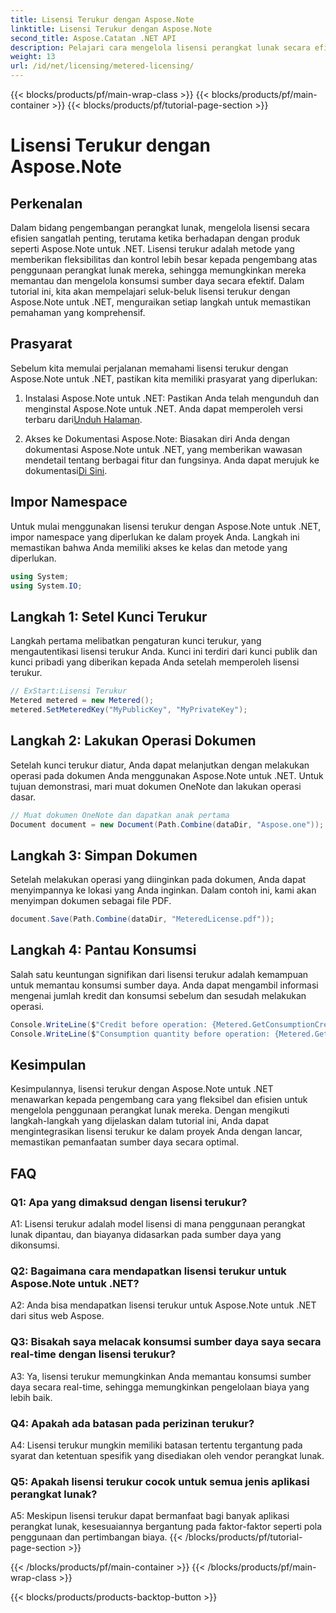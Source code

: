 ```yaml
---
title: Lisensi Terukur dengan Aspose.Note
linktitle: Lisensi Terukur dengan Aspose.Note
second_title: Aspose.Catatan .NET API
description: Pelajari cara mengelola lisensi perangkat lunak secara efisien dengan Aspose.Note untuk .NET melalui lisensi terukur. Mengoptimalkan penggunaan sumber daya dan mengendalikan biaya secara efektif.
weight: 13
url: /id/net/licensing/metered-licensing/
---
```


{{< blocks/products/pf/main-wrap-class >}}
{{< blocks/products/pf/main-container >}}
{{< blocks/products/pf/tutorial-page-section >}}

# Lisensi Terukur dengan Aspose.Note

## Perkenalan

Dalam bidang pengembangan perangkat lunak, mengelola lisensi secara efisien sangatlah penting, terutama ketika berhadapan dengan produk seperti Aspose.Note untuk .NET. Lisensi terukur adalah metode yang memberikan fleksibilitas dan kontrol lebih besar kepada pengembang atas penggunaan perangkat lunak mereka, sehingga memungkinkan mereka memantau dan mengelola konsumsi sumber daya secara efektif. Dalam tutorial ini, kita akan mempelajari seluk-beluk lisensi terukur dengan Aspose.Note untuk .NET, menguraikan setiap langkah untuk memastikan pemahaman yang komprehensif.

## Prasyarat

Sebelum kita memulai perjalanan memahami lisensi terukur dengan Aspose.Note untuk .NET, pastikan kita memiliki prasyarat yang diperlukan:

1.  Instalasi Aspose.Note untuk .NET: Pastikan Anda telah mengunduh dan menginstal Aspose.Note untuk .NET. Anda dapat memperoleh versi terbaru dari[Unduh Halaman](https://releases.aspose.com/note/net/).

2.  Akses ke Dokumentasi Aspose.Note: Biasakan diri Anda dengan dokumentasi Aspose.Note untuk .NET, yang memberikan wawasan mendetail tentang berbagai fitur dan fungsinya. Anda dapat merujuk ke dokumentasi[Di Sini](https://reference.aspose.com/note/net/).

## Impor Namespace

Untuk mulai menggunakan lisensi terukur dengan Aspose.Note untuk .NET, impor namespace yang diperlukan ke dalam proyek Anda. Langkah ini memastikan bahwa Anda memiliki akses ke kelas dan metode yang diperlukan.

```csharp
using System;
using System.IO;
```

## Langkah 1: Setel Kunci Terukur

Langkah pertama melibatkan pengaturan kunci terukur, yang mengautentikasi lisensi terukur Anda. Kunci ini terdiri dari kunci publik dan kunci pribadi yang diberikan kepada Anda setelah memperoleh lisensi terukur.

```csharp
// ExStart:Lisensi Terukur
Metered metered = new Metered();
metered.SetMeteredKey("MyPublicKey", "MyPrivateKey");
```

## Langkah 2: Lakukan Operasi Dokumen

Setelah kunci terukur diatur, Anda dapat melanjutkan dengan melakukan operasi pada dokumen Anda menggunakan Aspose.Note untuk .NET. Untuk tujuan demonstrasi, mari muat dokumen OneNote dan lakukan operasi dasar.

```csharp
// Muat dokumen OneNote dan dapatkan anak pertama
Document document = new Document(Path.Combine(dataDir, "Aspose.one"));
```

## Langkah 3: Simpan Dokumen

Setelah melakukan operasi yang diinginkan pada dokumen, Anda dapat menyimpannya ke lokasi yang Anda inginkan. Dalam contoh ini, kami akan menyimpan dokumen sebagai file PDF.

```csharp
document.Save(Path.Combine(dataDir, "MeteredLicense.pdf"));
```

## Langkah 4: Pantau Konsumsi

Salah satu keuntungan signifikan dari lisensi terukur adalah kemampuan untuk memantau konsumsi sumber daya. Anda dapat mengambil informasi mengenai jumlah kredit dan konsumsi sebelum dan sesudah melakukan operasi.

```csharp
Console.WriteLine($"Credit before operation: {Metered.GetConsumptionCredit():F2}");
Console.WriteLine($"Consumption quantity before operation: {Metered.GetConsumptionQuantity():F2}");
```

## Kesimpulan

Kesimpulannya, lisensi terukur dengan Aspose.Note untuk .NET menawarkan kepada pengembang cara yang fleksibel dan efisien untuk mengelola penggunaan perangkat lunak mereka. Dengan mengikuti langkah-langkah yang dijelaskan dalam tutorial ini, Anda dapat mengintegrasikan lisensi terukur ke dalam proyek Anda dengan lancar, memastikan pemanfaatan sumber daya secara optimal.

## FAQ

### Q1: Apa yang dimaksud dengan lisensi terukur?

A1: Lisensi terukur adalah model lisensi di mana penggunaan perangkat lunak dipantau, dan biayanya didasarkan pada sumber daya yang dikonsumsi.

### Q2: Bagaimana cara mendapatkan lisensi terukur untuk Aspose.Note untuk .NET?

A2: Anda bisa mendapatkan lisensi terukur untuk Aspose.Note untuk .NET dari situs web Aspose.

### Q3: Bisakah saya melacak konsumsi sumber daya saya secara real-time dengan lisensi terukur?

A3: Ya, lisensi terukur memungkinkan Anda memantau konsumsi sumber daya secara real-time, sehingga memungkinkan pengelolaan biaya yang lebih baik.

### Q4: Apakah ada batasan pada perizinan terukur?

A4: Lisensi terukur mungkin memiliki batasan tertentu tergantung pada syarat dan ketentuan spesifik yang disediakan oleh vendor perangkat lunak.

### Q5: Apakah lisensi terukur cocok untuk semua jenis aplikasi perangkat lunak?

A5: Meskipun lisensi terukur dapat bermanfaat bagi banyak aplikasi perangkat lunak, kesesuaiannya bergantung pada faktor-faktor seperti pola penggunaan dan pertimbangan biaya.
{{< /blocks/products/pf/tutorial-page-section >}}

{{< /blocks/products/pf/main-container >}}
{{< /blocks/products/pf/main-wrap-class >}}

{{< blocks/products/products-backtop-button >}}
